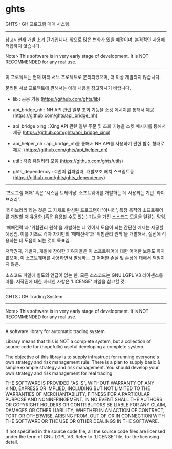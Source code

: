 ghts
====

GHTS : GH 프로그램 매매 시스템.

*********************************************************
참고>
현재 개발 초기 단계입니다.
앞으로 많은 변화가 있을 예정이며, 본격적인 사용에 적합하지 않습니다.

Note>
This software is in very early stage of development.
It is NOT RECOMMENDED for any real use.
*********************************************************

이 프로젝트는 현재 여러 서브 프로젝트로 분리되었으며,
더 이상 개발되지 않습니다.

분리된 서브 프로젝트에 관해서는 아래 내용을 참고하시기 바랍니다.

- lib : 공용 기능
  (https://github.com/ghts/lib)
  
- api_bridge_nh : NH API 관련 일부 조회 기능을 소켓 메시지를 통해서 제공
  (https://github.com/ghts/api_bridge_nh)
  
- api_bridge_xing : Xing API 관련 일부 주문 및 조회 기능을 소켓 메시지를 통해서 제공
  (https://github.com/ghts/api_bridge_xing)
  
- api_helper_nh : api_bridge_nh를 통해서 NH API를 사용하기 편한 함수 형태로 제공.
  (https://github.com/ghts/api_helper_nh)
  
- util : 각종 유틸리티 모음
  (https://github.com/ghts/utils)
  
- ghts_dependency : C언어 컴파일러, 개발보조 배치 스크립트등
  (https://github.com/ghts/ghts_dependency)

*********************************************************

'프로그램 매매' 혹은 '시스템 트레이딩' 소프트웨어를 개발하는 데 사용되는 기반 '라이브러리'.

'라이브러리'라는 것은 그 자체로 완성된 프로그램이 '아니라',
특정 목적의 소프트웨어를 개발할 때 유용한 (혹은 유용할 수도 있는) 기능을 가진 
소스코드 모음을 일컫는 말임.

'매매전략'과 '위험관리 원칙'을 개발하는 데 있어서 도움이 되는 간단한 예제는 제공할 예정임.
이를 기초로 각자 자기만의 '매매전략'과 '위험관리 원칙'을 개발해서,
실전에 적용하는 데 도움이 되는 것이 목표임.

저작권자, 개발자, 개발에 참여한 기여자들은 이 소프트웨어에 대한 어떠한 보증도 하지 않으며, 
이 소프트웨어를 사용하면서 발생하는 그 어떠한 손실 및 손상에 대해서 책임지지 않음.

소스코드 파일에 별도의 언급이 없는 한, 모든 소스코드는 GNU LGPL V3 라이센스를 따름.
저작권에 대한 자세한 사항은 'LICENSE' 파일을 참고할 것.

---------------------------------------------------------------------

GHTS : GH Trading System

*********************************************************
Note>
This software is in very early stage of development.
It is NOT RECOMMENDED for any real use.
*********************************************************

A software library for automatic trading system.

Library means that this is NOT a complete system,
but a collection of source code for (hopefully) useful 
developing a complete system.

The objective of this libray is to supply infrastruct for running everyone's own strategy and risk management rule.
There is a plan to supply basic & simple example strategy and risk management.
You should develop your own strategy and risk management for real trading.

THE SOFTWARE IS PROVIDED "AS IS", WITHOUT WARRANTY OF ANY KIND, EXPRESS OR IMPLIED, INCLUDING BUT NOT LIMITED TO THE WARRANTIES OF MERCHANTABILITY, FITNESS FOR A PARTICULAR PURPOSE AND NONINFRINGEMENT. IN NO EVENT SHALL THE AUTHORS OR COPYRIGHT HOLDERS OR CONTRIBUTORS BE LIABLE FOR ANY CLAIM, DAMAGES OR OTHER LIABILITY, WHETHER IN AN ACTION OF CONTRACT, TORT OR OTHERWISE, ARISING FROM, OUT OF OR IN CONNECTION WITH THE SOFTWARE OR THE USE OR OTHER DEALINGS IN THE SOFTWARE.

If not specified in the source code file, all the source code files are licensed under the term of GNU LGPL V3.
Refer to 'LICENSE' file, for the licensing detail.
